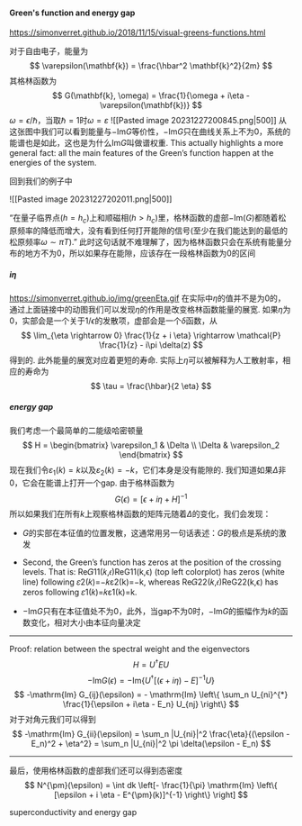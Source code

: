 #### Green's function and energy gap
https://simonverret.github.io/2018/11/15/visual-greens-functions.html

对于自由电子，能量为
$$
\varepsilon(\mathbf{k}) = \frac{\hbar^2 \mathbf{k}^2}{2m}
$$
其格林函数为
$$
G(\mathbf{k}, \omega) = \frac{1}{\omega + i\eta - \varepsilon(\mathbf{k})}
$$$\omega = \epsilon / \hbar$，当取$\hbar = 1$时$\omega = \varepsilon$
![[Pasted image 20231227200845.png|500]]
从这张图中我们可以看到能量与$-\mathrm{Im}G$等价性，$-\mathrm{Im} G$只在曲线关系上不为$0$，系统的能谱也是如此，这也是为什么$\mathrm{Im} G$叫做谱权重. 
This actually highlights a more general fact: all the main features of the Green’s function happen at the energies of the system.

回到我们的例子中

![[Pasted image 20231227202011.png|500]]

“在量子临界点($h = h_c$)上和顺磁相($h >h_c$)里，格林函数的虚部$−\mathrm{Im}(G)$都随着松原频率的降低而增大，没有看到任何打开能隙的信号(至少在我们能达到的最低的松原频率$ω ∼ πT$).”
此时这句话就不难理解了，因为格林函数只会在系统有能量分布的地方不为$0$，所以如果存在能隙，应该存在一段格林函数为$0$的区间

##### $i \eta$
https://simonverret.github.io/img/greenEta.gif
在实际中$\eta$的值并不是为$0$的，通过上面链接中的动图我们可以发现$\eta$的作用是改变格林函数能量的展宽. 如果$\eta$为$0$，实部会是一个关于$1/\epsilon$的发散项，虚部会是一个$\delta$函数，从
$$
\lim_{\eta \rightarrow 0} \frac{1}{z + i \eta} \rightarrow \mathcal{P} \frac{1}{z} - i\pi \delta(z)
$$
得到的. 此外能量的展宽对应着更短的寿命. 实际上$\eta$可以被解释为人工散射率，相应的寿命为
$$
\tau = \frac{\hbar}{2 \eta}
$$

##### energy gap
我们考虑一个最简单的二能级哈密顿量
$$
H = 
\begin{bmatrix}
\varepsilon_1 & \Delta \\
\Delta & \varepsilon_2
\end{bmatrix}
$$
现在我们令$\varepsilon_1(k) = k$以及$\varepsilon_2(k) = -k$，它们本身是没有能隙的. 我们知道如果$\Delta$非$0$，它会在能谱上打开一个gap.
由于格林函数为
$$
G(\epsilon) = [\epsilon + i \eta + H]^{-1}
$$
所以如果我们在所有$k$上观察格林函数的矩阵元随着$\Delta$的变化，我们会发现：
* $G$的实部在本征值的位置发散，这通常用另一句话表述：$G$的极点是系统的激发
- Second, the Green’s function has zeros at the position of the crossing levels. That is: Re𝐺11(𝑘,𝜖)ReG11(k,ϵ) (top left colorplot) has zeros (white line) following 𝜀2(𝑘)=−𝑘ε2(k)=−k, whereas Re𝐺22(𝑘,𝜖)ReG22(k,ϵ) has zeros following 𝜀1(𝑘)=𝑘ε1(k)=k.
* $-\mathrm{Im} G$只有在本征值处不为$0$，此外，当gap不为$0$时，$-\mathrm{Im} G$的振幅作为$k$的函数变化，相对大小由本征向量决定
***
Proof: relation between the spectral weight and the eigenvectors
$$
H = U^{\dagger} E U
$$
$$
-\mathrm{Im} G(\epsilon) = - \mathrm{Im} \left\{ U^{\dagger} [(\epsilon + i\eta) - E]^{-1} U \right\}
$$
$$
-\mathrm{Im} G_{ij}(\epsilon) = - \mathrm{Im} \left\{ \sum_n U_{ni}^{*} \frac{1}{\epsilon + i\eta - E_n} U_{nj} \right\}
$$
对于对角元我们可以得到
$$
-\mathrm{Im} G_{ii}(\epsilon) = \sum_n |U_{ni}|^2 \frac{\eta}{(\epsilon -E_n)^2 + \eta^2} = \sum_n |U_{ni}|^2 \pi \delta(\epsilon - E_n)
$$
***
最后，使用格林函数的虚部我们还可以得到态密度
$$
N^{\pm}(\epsilon) = \int dk \left[- \frac{1}{\pi} \mathrm{Im} \left\{ [\epsilon + i \eta - E^{\pm}(k)]^{-1} \right\} \right]
$$

superconductivity and energy gap